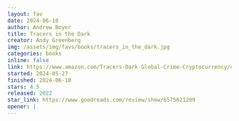 ```yaml
---
layout: fav
date: 2024-06-10
author: Andrew Boyer
title: Tracers in the Dark
creator: Andy Greenberg
img: /assets/img/favs/books/tracers_in_the_dark.jpg
categories: books
inline: false
link: https://www.amazon.com/Tracers-Dark-Global-Crime-Cryptocurrency/dp/0385548095
started: 2024-05-27
finished: 2024-06-10
stars: 4.5
released: 2022
star_link: https://www.goodreads.com/review/show/6575621209
opener: |
---
```

